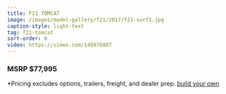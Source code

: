 ```yaml
---
title: F21 TOMCAT
image: /images/model-gallery/f21/2017/f21-surf1.jpg
caption-style: light-text
tag: f21-tomcat
sort-order: 0
video: https://vimeo.com/140976807
---
```

### MSRP $77,995 ####

*Pricing excludes options, trailers, freight, and dealer prep.
[ build your own](/builder)
